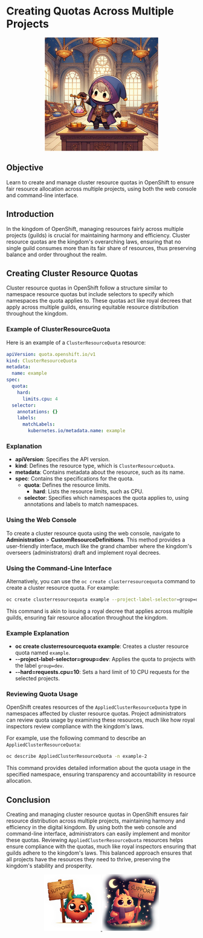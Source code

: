 # Creating Quotas Across Multiple Projects

<div style="text-align:center;">
  <img src="https://github.com/Vitrua/images/blob/main/openshift/creaquo.jpg?raw=true" alt="creaquo" width="300" height="300">
</div>

## Objective

Learn to create and manage cluster resource quotas in OpenShift to ensure fair resource allocation across multiple projects, using both the web console and command-line interface.

## Introduction

In the kingdom of OpenShift, managing resources fairly across multiple projects (guilds) is crucial for maintaining harmony and efficiency. Cluster resource quotas are the kingdom's overarching laws, ensuring that no single guild consumes more than its fair share of resources, thus preserving balance and order throughout the realm.

## Creating Cluster Resource Quotas

Cluster resource quotas in OpenShift follow a structure similar to namespace resource quotas but include selectors to specify which namespaces the quota applies to. These quotas act like royal decrees that apply across multiple guilds, ensuring equitable resource distribution throughout the kingdom.

### Example of ClusterResourceQuota

Here is an example of a `ClusterResourceQuota` resource:

```yaml
apiVersion: quota.openshift.io/v1
kind: ClusterResourceQuota
metadata:
  name: example
spec:
  quota:
    hard:
      limits.cpu: 4
  selector:
    annotations: {}
    labels:
      matchLabels:
        kubernetes.io/metadata.name: example
```

### Explanation

- **apiVersion**: Specifies the API version.
- **kind**: Defines the resource type, which is `ClusterResourceQuota`.
- **metadata**: Contains metadata about the resource, such as its name.
- **spec**: Contains the specifications for the quota.
  - **quota**: Defines the resource limits.
    - **hard**: Lists the resource limits, such as CPU.
  - **selector**: Specifies which namespaces the quota applies to, using annotations and labels to match namespaces.

### Using the Web Console

To create a cluster resource quota using the web console, navigate to **Administration** > **CustomResourceDefinitions**. This method provides a user-friendly interface, much like the grand chamber where the kingdom's overseers (administrators) draft and implement royal decrees.

### Using the Command-Line Interface

Alternatively, you can use the `oc create clusterresourcequota` command to create a cluster resource quota. For example:

```bash
oc create clusterresourcequota example --project-label-selector=group=dev --hard=requests.cpu=10
```

This command is akin to issuing a royal decree that applies across multiple guilds, ensuring fair resource allocation throughout the kingdom.

### Example Explanation

- **oc create clusterresourcequota example**: Creates a cluster resource quota named `example`.
- **--project-label-selector=group=dev**: Applies the quota to projects with the label `group=dev`.
- **--hard=requests.cpu=10**: Sets a hard limit of 10 CPU requests for the selected projects.

### Reviewing Quota Usage

OpenShift creates resources of the `AppliedClusterResourceQuota` type in namespaces affected by cluster resource quotas. Project administrators can review quota usage by examining these resources, much like how royal inspectors review compliance with the kingdom's laws.

For example, use the following command to describe an `AppliedClusterResourceQuota`:

```bash
oc describe AppliedClusterResourceQuota -n example-2
```

This command provides detailed information about the quota usage in the specified namespace, ensuring transparency and accountability in resource allocation.

## Conclusion

Creating and managing cluster resource quotas in OpenShift ensures fair resource distribution across multiple projects, maintaining harmony and efficiency in the digital kingdom. By using both the web console and command-line interface, administrators can easily implement and monitor these quotas. Reviewing `AppliedClusterResourceQuota` resources helps ensure compliance with the quotas, much like royal inspectors ensuring that guilds adhere to the kingdom's laws. This balanced approach ensures that all projects have the resources they need to thrive, preserving the kingdom's stability and prosperity.

<div style="text-align:center;">
  <a href="https://patreon.com/Vitrua">
    <img src="https://github.com/Vitrua/images/blob/main/others/supportmonlight.png?raw=true#only-light" alt="support" width="150" height="150">
    <img src="https://github.com/Vitrua/images/blob/main/others/supportmon.png?raw=true#only-dark" alt="support" width="150" height="150">
  </a>
</div>